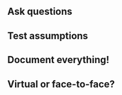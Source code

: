 ## Ask questions


## Test assumptions


## Document everything!


## Virtual or face-to-face?


## 

